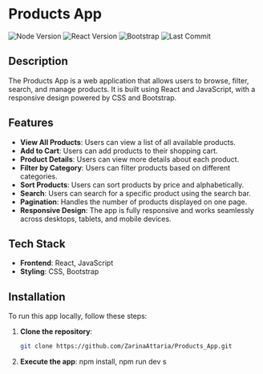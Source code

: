 # Products App

![Node Version](https://img.shields.io/badge/node-%3E%3D14.0.0-green)
![React Version](https://img.shields.io/badge/react-17.0.2-blue)
![Bootstrap](https://img.shields.io/badge/bootstrap-5.1.0-purple)
![Last Commit](https://img.shields.io/github/last-commit/ZarinaAttaria/Products_App)

## Description

The Products App is a web application that allows users to browse, filter, search, and manage products. It is built using React and JavaScript, with a responsive design powered by CSS and Bootstrap.

## Features

- **View All Products**: Users can view a list of all available products.
- **Add to Cart**: Users can add products to their shopping cart.
- **Product Details**: Users can view more details about each product.
- **Filter by Category**: Users can filter products based on different categories.
- **Sort Products**: Users can sort products by price and alphabetically.
- **Search**: Users can search for a specific product using the search bar.
- **Pagination**: Handles the number of products displayed on one page.
- **Responsive Design**: The app is fully responsive and works seamlessly across desktops, tablets, and mobile devices.

## Tech Stack

- **Frontend**: React, JavaScript
- **Styling**: CSS, Bootstrap

## Installation

To run this app locally, follow these steps:

1. **Clone the repository**:

   ```bash
   git clone https://github.com/ZarinaAttaria/Products_App.git
   ```

2. **Execute the app**:
   npm install,
   npm run dev
   s
